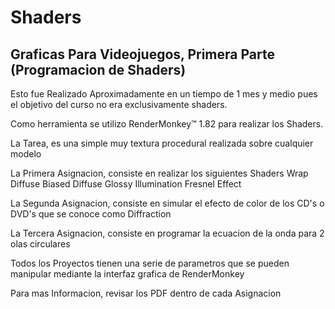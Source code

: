 Shaders
===============

Graficas Para Videojuegos, Primera Parte (Programacion de Shaders)
----------------

Esto fue Realizado Aproximadamente en un tiempo de 1 mes y medio pues el objetivo del curso no era exclusivamente shaders.

Como herramienta se utilizo RenderMonkey™ 1.82 para realizar los Shaders.

La Tarea, es una simple muy textura procedural realizada sobre cualquier modelo

La Primera Asignacion, consiste en realizar los siguientes Shaders
	Wrap Diffuse
	Biased Diffuse
	Glossy Illumination
	Fresnel Effect
	
La Segunda Asignacion, consiste en simular el efecto de color de los CD's o DVD's que se conoce como Diffraction

La Tercera Asignacion, consiste en programar la ecuacion de la onda para 2 olas circulares


Todos los Proyectos tienen una serie de parametros que se pueden manipular mediante la interfaz grafica de RenderMonkey

Para mas Informacion, revisar los PDF dentro de cada Asignacion

